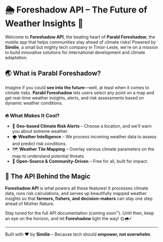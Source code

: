 # 🌦️ Foreshadow API – The Future of Weather Insights 🚀

Welcome to **Foreshadow API**, the beating heart of **Parabl Foreshadow**, the mobile app that helps communities stay ahead of climate risks! Powered by **Similie**, a small but mighty tech company in Timor-Leste, we're on a mission to build innovative solutions for international development and climate adaptation.

## 🌏 What is Parabl Foreshadow?

Imagine if you could **see into the future**—well, at least when it comes to climate risks. **Parabl Foreshadow** lets users select any point on a map and get real-time weather insights, alerts, and risk assessments based on dynamic weather conditions.

### 🔥 What Makes It Cool?

- 📍 **Geo-based Climate Risk Alerts** – Choose a location, and we'll warn you about extreme weather.
- 🌪️ **Weather Intelligence** – We process incoming weather data to assess and predict risk conditions.
- 🗺️ **Weather Tile Mapping** – Overlay various climate parameters on the map to understand potential threats.
- 🔄 **Open-Source & Community-Driven** – Free for all, built for impact.

## 🌊 The API Behind the Magic

**Foreshadow API** is what powers all these features! It processes climate data, runs risk calculations, and serves up beautifully mapped weather insights so that **farmers, fishers, and decision-makers** can stay one step ahead of Mother Nature.

Stay tuned for the full API documentation (coming soon™). Until then, keep an eye on the horizon, and let **Foreshadow** light the way! 🌞🌧️⚡

---

Built with ❤️ by **Similie** – Because tech should **empower, not overwhelm**.
